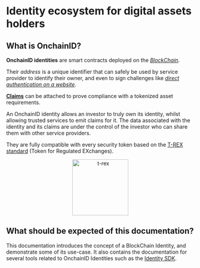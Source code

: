 # Identity ecosystem for digital assets holders

## What is OnchainID?

**OnchainID identities** are smart contracts deployed on the [*BlockChain*](blockchain/core-concepts.md).

Their *address* is a unique identifier that can safely be used by service provider to identify their owner, and even to sign challenges like [*direct authentication on a website*](identities/connect-with-identity.md).

[**Claims**](identities/claims.md) can be attached to prove compliance with a tokenized asset requirements.

An OnchainID identity allows an investor to truly own its identity, whilst allowing trusted services to emit claims for it. The data associated with the identity and its claims are under the control of the investor who can share them with other service providers.

They are fully compatible with every security token based on the [T-REX standard](https://github.com/TokenySolutions/T-REX) (Token for Regulated EXchanges).

<p align="center">
  <a href="https://tokeny.com/t-rex-whitepaper/">
  <img src="../images/T-REX.png" width="150" title="t-rex">
  </a>
</p>

## What should be expected of this documentation?

This documentation introduces the concept of a BlockChain Identity, and demonstrate some of its use-case.
It also contains the documentation for several tools related to OnchainID Identities such as the [Identity SDK](developers/sdks/identity-sdk/identity-sdk.md).
